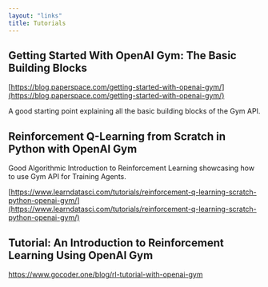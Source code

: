 ```yaml
---
layout: "links"
title: Tutorials
---
```

## Getting Started With OpenAI Gym: The Basic Building Blocks

[https://blog.paperspace.com/getting-started-with-openai-gym/](https://blog.paperspace.com/getting-started-with-openai-gym/)

A good starting point explaining all the basic building blocks of the Gym API.



## Reinforcement Q-Learning from Scratch in Python with OpenAI Gym
Good Algorithmic Introduction to Reinforcement Learning showcasing how to use Gym API for Training Agents.

[https://www.learndatasci.com/tutorials/reinforcement-q-learning-scratch-python-openai-gym/](https://www.learndatasci.com/tutorials/reinforcement-q-learning-scratch-python-openai-gym/)


## Tutorial: An Introduction to Reinforcement Learning Using OpenAI Gym

[https://www.gocoder.one/blog/rl-tutorial-with-openai-gym
](https://www.gocoder.one/blog/rl-tutorial-with-openai-gym
)